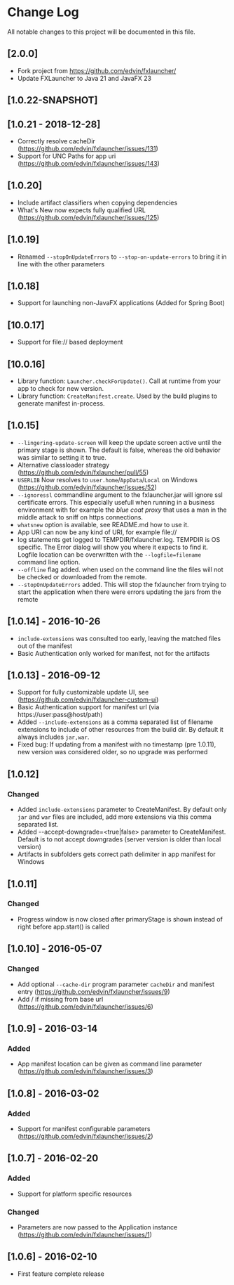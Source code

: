 # Change Log
All notable changes to this project will be documented in this file.

## [2.0.0]
 - Fork project from https://github.com/edvin/fxlauncher/
 - Update FXLauncher to Java 21 and JavaFX 23

## [1.0.22-SNAPSHOT]

## [1.0.21 - 2018-12-28]

- Correctly resolve cacheDir (https://github.com/edvin/fxlauncher/issues/131)
- Support for UNC Paths for app uri (https://github.com/edvin/fxlauncher/issues/143)

## [1.0.20]

- Include artifact classifiers when copying dependencies
- What's New now expects fully qualified URL (https://github.com/edvin/fxlauncher/issues/125)

## [1.0.19]

- Renamed `--stopOnUpdateErrors` to `--stop-on-update-errors` to bring it in line with the other parameters
 
## [1.0.18]

- Support for launching non-JavaFX applications (Added for Spring Boot)

## [10.0.17]

- Support for file:// based deployment

## [10.0.16]

- Library function: `Launcher.checkForUpdate()`. Call at runtime from your app to check for new version.
- Library function: `CreateManifest.create`. Used by the build plugins to generate manifest in-process.

## [1.0.15]

- `--lingering-update-screen` will keep the update screen active until the primary stage is shown. The default is false, whereas the old behavior was similar to setting it to true.
- Alternative classloader strategy (https://github.com/edvin/fxlauncher/pull/55)
- `USERLIB` Now resolves to `user.home`/`AppData`/`Local` on Windows (https://github.com/edvin/fxlauncher/issues/52)
- `--ignoressl` commandline argument to the fxlauncher.jar will ignore ssl certificate errors. This especially usefull when running in a business environment with for example 
the *blue coat proxy* that uses a man in the middle attack to sniff on https connections.
- `whatsnew` option is available, see README.md how to use it.
- App URI can now be any kind of URI, for example file://
- log statements get logged to TEMPDIR/fxlauncher.log. TEMPDIR is OS specific. The Error dialog will show you where it 
expects to find it. Logfile location can be overwritten with the `--logfile=filename` command line option.
- `--offline` flag added. when used on the command line the files will not be checked or downloaded from the remote.
- `--stopOnUpdateErrors` added. This will stop the fxlauncher from trying to start the application when there were errors updating the jars from the remote

## [1.0.14] - 2016-10-26

- `include-extensions` was consulted too early, leaving the matched files out of the manifest
- Basic Authentication only worked for manifest, not for the artifacts

## [1.0.13] - 2016-09-12

- Support for fully customizable update UI, see (https://github.com/edvin/fxlauncher-custom-ui) 
- Basic Authentication support for manifest url (via https://user:pass@host/path)
- Added `--include-extensions` as a comma separated list of filename extensions to include of other resources from the build dir. By default it always includes `jar,war`.
- Fixed bug: If updating from a manifest with no timestamp (pre 1.0.11), new version was considered older, so no upgrade was performed

## [1.0.12]

### Changed

- Added `include-extensions` parameter to CreateManifest. By default only `jar` and `war` files are included, add more extensions via this comma separated list.
- Added --accept-downgrade=<true|false> parameter to CreateManifest. Default is to not accept downgrades (server version is older than local version)
- Artifacts in subfolders gets correct path delimiter in app manifest for Windows

## [1.0.11]

### Changed

- Progress window is now closed after primaryStage is shown instead of right before app.start() is called

## [1.0.10] - 2016-05-07

### Changed

- Add optional `--cache-dir` program parameter `cacheDir` and manifest entry (https://github.com/edvin/fxlauncher/issues/9)
- Add / if missing from base url (https://github.com/edvin/fxlauncher/issues/6)

## [1.0.9] - 2016-03-14

### Added

- App manifest location can be given as command line parameter (https://github.com/edvin/fxlauncher/issues/3)

## [1.0.8] - 2016-03-02

### Added

- Support for manifest configurable parameters (https://github.com/edvin/fxlauncher/issues/2)

## [1.0.7] - 2016-02-20

### Added
- Support for platform specific resources

### Changed
- Parameters are now passed to the Application instance (https://github.com/edvin/fxlauncher/issues/1)

## [1.0.6] - 2016-02-10
- First feature complete release
